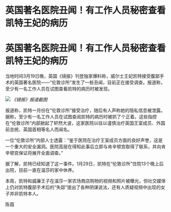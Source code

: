 # 英国著名医院丑闻！有工作人员秘密查看凯特王妃的病历

# 英国著名医院丑闻！有工作人员秘密查看凯特王妃的病历

当地时间3月19日晚，英国《镜报》刊登独家爆料称，威尔士王妃凯特接受腹部手术的英国著名医院——“伦敦诊所”发生了一桩丑闻，目前正在接受调查。报道称，至少有一名工作人员在试图查看凯特的病历时被发现。

![](https://inews.gtimg.com/news_bt/OzwKNYjWQkiBzPN_NtiFylitRbw0ZVHywFBT2QUqVVqj8AA/1000)
_《镜报》报道截图_

报道称，凯特一月份在“伦敦诊所”接受治疗，随后有人声称她的隐私信息被泄露。据称，至少有一名工作人员在试图查阅凯特的病历时被抓了个正着。这些指控在“伦敦诊所”内部掀起了轩然大波，这家医院以往以谨慎治疗英国王室成员、外国前总统、英国首相等名人而闻名。

一位“伦敦诊所”内部人士透露：“鉴于医院在治疗王室成员方面的良好声誉，这是一个重大的安全漏洞。医院高层在得知此事后立即与肯辛顿宫取得了联系，并向肯辛顿宫保证将展开全面调查。”

据了解，凯特已经知道了这一事件。1月29日，凯特在“伦敦诊所”住院13个晚上后出院，目前一直在温莎的家中休养。

本周，凯特和威廉王子在温莎一家农场商店购物的视频和照片被曝光，但社交媒体上仍对凯特腹部手术后的“失踪”提出了各种阴谋说法，还有人质疑视频中出现的女子并非凯特本人。

陈葭

